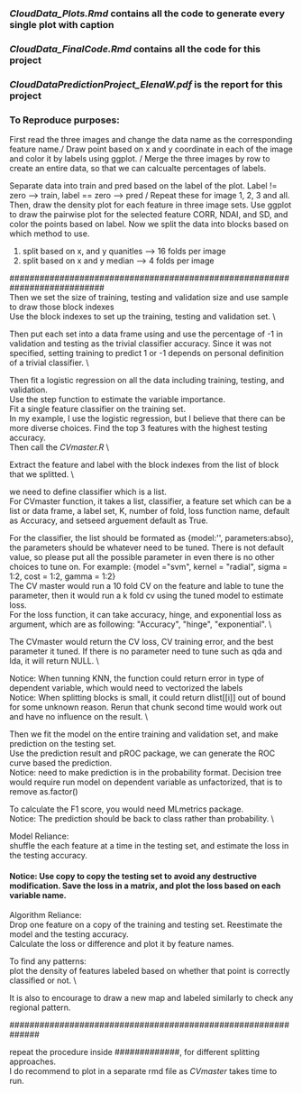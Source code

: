 ### *CloudData_Plots.Rmd* contains all the code to generate every single plot with caption 
### *CloudData_FinalCode.Rmd* contains all the code for this project
### *CloudDataPredictionProject_ElenaW.pdf* is the report for this project

### To Reproduce purposes:

First read the three images and change the data name as the corresponding feature name./ 
Draw point based on x and y coordinate in each of the image and color it by labels using ggplot. /
Merge the three images by row to create an entire data, so that we can calcualte percentages of labels. 

Separate data into train and pred based on the label of the plot. Label != zero --> train, label == zero --> pred /
Repeat these for image 1, 2, 3 and all.
Then, draw the density plot for each feature in three image sets. 
Use ggplot to draw the pairwise plot for the selected feature CORR, NDAI, and SD, and color the points based on label. 
Now we split the data into blocks based on which method to use. 
1. split based on x, and y quanitles --> 16 folds per image
2. split based on x and y median  --> 4 folds per image 

########################################################################### \
Then we set the size of training, testing and validation size and use sample to draw those block indexes \
Use the block indexes to set up the training, testing and validation set. \

Then put each set into a data frame using and use the percentage of -1 in validation and testing as the trivial classifier accuracy. Since it was not specified, setting training to predict 1 or -1 depends on personal definition of a trivial classifier. \

Then fit a logistic regression on all the data including training, testing, and validation. \
Use the step function to estimate the variable importance. \
Fit a single feature classifier on the training set. \
In my example, I use the logistic regression, but I believe that there can be more diverse choices. Find the top 3 features with the highest testing accuracy. \
Then call the *CVmaster.R* \ 

Extract the feature and label with the block indexes from the list of block that we splitted. \

we need to define classifier which is a list. \
For CVmaster function, it takes a list, classifier, a feature set which can be a list or data frame, a label set, K, number of fold, loss function name, default as Accuracy, and setseed arguement default as True. 

For the classifier, the list should be formated as {model:'', parameters:abso}, the parameters should be whatever need to be tuned. There is not default value, so please put all the possible parameter in even there is no other choices to tune on. For example: {model ="svm", kernel = "radial", sigma = 1:2, cost = 1:2, gamma = 1:2} \
The CV master would run a 10 fold CV on the feature and lable to tune the parameter, then it would run a k fold cv using the tuned model to estimate loss. \
For the loss function, it can take accuracy, hinge, and exponential loss as argument, which are as following: "Accuracy", "hinge", "exponential". \

The CVmaster would return the CV loss, CV training error, and the best parameter it tuned. If there is no parameter need to tune such as qda and lda, it will return NULL. \

Notice: When tunning KNN, the function could return error in type of dependent variable, which would need to vectorized the labels \
Notice: When splitting blocks is small, it could return dlist[[i]] out of bound for some unknown reason. Rerun that chunk second time would work out and have no influence on the result. \

Then we fit the model on the entire training and validation set, and make prediction on the testing set. \
Use the prediction result and pROC package, we can generate the ROC curve based the prediction. \
Notice: need to make prediction is in the probability format. Decision tree would require run model on dependent variable as unfactorized, that is to remove as.factor()

To calculate the F1 score, you would need MLmetrics package. \
Notice: The prediction should be back to class rather than probability. \

Model Reliance: \
shuffle the each feature at a time in the testing set, and estimate the loss in the testing accuracy. 
#### Notice: Use copy to copy the testing set to avoid any destructive modification. Save the loss in a matrix, and plot the loss based on each variable name. 

Algorithm Reliance: \
Drop one feature on a copy of the training and testing set. Reestimate the model and the testing accuracy. \
Calculate the loss or difference and plot it by feature names. 

To find any patterns: \
plot the density of features labeled based on whether that point is correctly classified or not. \

It is also to encourage to draw a new map and labeled similarly to check any regional pattern. 

############################################################## 

repeat the procedure inside #############, for different splitting approaches. \
I do recommend to plot in a separate rmd file as *CVmaster* takes time to run. 
